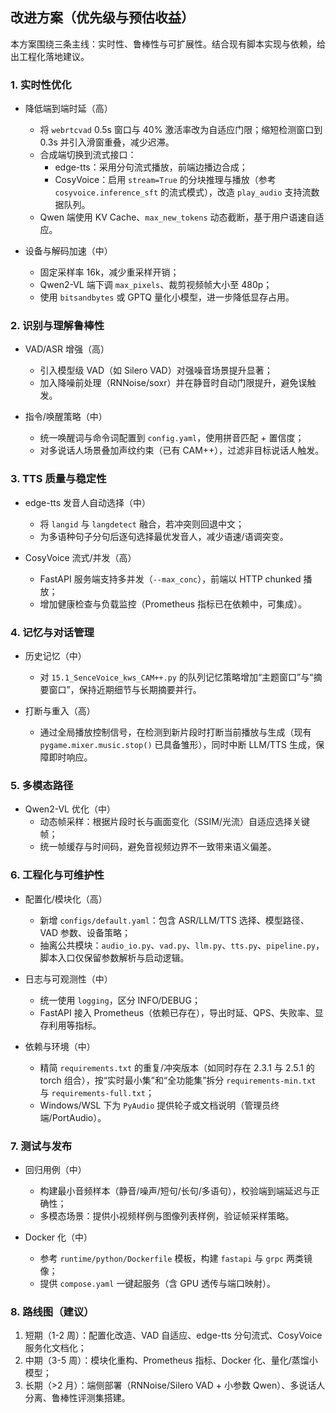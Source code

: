## 改进方案（优先级与预估收益）

本方案围绕三条主线：实时性、鲁棒性与可扩展性。结合现有脚本实现与依赖，给出工程化落地建议。

### 1. 实时性优化

- 降低端到端时延（高）
  - 将 `webrtcvad` 0.5s 窗口与 40% 激活率改为自适应门限；缩短检测窗口到 0.3s 并引入滑窗重叠，减少迟滞。
  - 合成端切换到流式接口：
    - edge-tts：采用分句流式播放，前端边播边合成；
    - CosyVoice：启用 `stream=True` 的分块推理与播放（参考 `cosyvoice.inference_sft` 的流式模式），改造 `play_audio` 支持流数据队列。
  - Qwen 端使用 KV Cache、`max_new_tokens` 动态截断，基于用户语速自适应。

- 设备与解码加速（中）
  - 固定采样率 16k，减少重采样开销；
  - Qwen2-VL 端下调 `max_pixels`、裁剪视频帧大小至 480p；
  - 使用 `bitsandbytes` 或 GPTQ 量化小模型，进一步降低显存占用。

### 2. 识别与理解鲁棒性

- VAD/ASR 增强（高）
  - 引入模型级 VAD（如 Silero VAD）对强噪音场景提升显著；
  - 加入降噪前处理（RNNoise/soxr）并在静音时自动门限提升，避免误触发。

- 指令/唤醒策略（中）
  - 统一唤醒词与命令词配置到 `config.yaml`，使用拼音匹配 + 置信度；
  - 对多说话人场景叠加声纹约束（已有 CAM++），过滤非目标说话人触发。

### 3. TTS 质量与稳定性

- edge-tts 发音人自动选择（中）
  - 将 `langid` 与 `langdetect` 融合，若冲突则回退中文；
  - 为多语种句子分句后逐句选择最优发音人，减少语速/语调突变。

- CosyVoice 流式/并发（高）
  - FastAPI 服务端支持多并发（`--max_conc`），前端以 HTTP chunked 播放；
  - 增加健康检查与负载监控（Prometheus 指标已在依赖中，可集成）。

### 4. 记忆与对话管理

- 历史记忆（中）
  - 对 `15.1_SenceVoice_kws_CAM++.py` 的队列记忆策略增加“主题窗口”与“摘要窗口”，保持近期细节与长期摘要并行。

- 打断与重入（高）
  - 通过全局播放控制信号，在检测到新片段时打断当前播放与生成（现有 `pygame.mixer.music.stop()` 已具备雏形），同时中断 LLM/TTS 生成，保障即时响应。

### 5. 多模态路径

- Qwen2-VL 优化（中）
  - 动态帧采样：根据片段时长与画面变化（SSIM/光流）自适应选择关键帧；
  - 统一帧缓存与时间码，避免音视频边界不一致带来语义偏差。

### 6. 工程化与可维护性

- 配置化/模块化（高）
  - 新增 `configs/default.yaml`：包含 ASR/LLM/TTS 选择、模型路径、VAD 参数、设备策略；
  - 抽离公共模块：`audio_io.py`、`vad.py`、`llm.py`、`tts.py`、`pipeline.py`，脚本入口仅保留参数解析与启动逻辑。

- 日志与可观测性（中）
  - 统一使用 `logging`，区分 INFO/DEBUG；
  - FastAPI 接入 Prometheus（依赖已存在），导出时延、QPS、失败率、显存利用等指标。

- 依赖与环境（中）

  - 精简 `requirements.txt` 的重复/冲突版本（如同时存在 2.3.1 与 2.5.1 的 torch 组合），按“实时最小集”和“全功能集”拆分 `requirements-min.txt` 与 `requirements-full.txt`；
  - Windows/WSL 下为 `PyAudio` 提供轮子或文档说明（管理员终端/PortAudio）。

### 7. 测试与发布

- 回归用例（中）
  - 构建最小音频样本（静音/噪声/短句/长句/多语句），校验端到端延迟与正确性；
  - 多模态场景：提供小视频样例与图像列表样例，验证帧采样策略。

- Docker 化（中）
  - 参考 `runtime/python/Dockerfile` 模板，构建 `fastapi` 与 `grpc` 两类镜像；
  - 提供 `compose.yaml` 一键起服务（含 GPU 透传与端口映射）。

### 8. 路线图（建议）

1. 短期（1-2 周）：配置化改造、VAD 自适应、edge-tts 分句流式、CosyVoice 服务化文档化；
2. 中期（3-5 周）：模块化重构、Prometheus 指标、Docker 化、量化/蒸馏小模型；
3. 长期（>2 月）：端侧部署（RNNoise/Silero VAD + 小参数 Qwen）、多说话人分离、鲁棒性评测集搭建。



